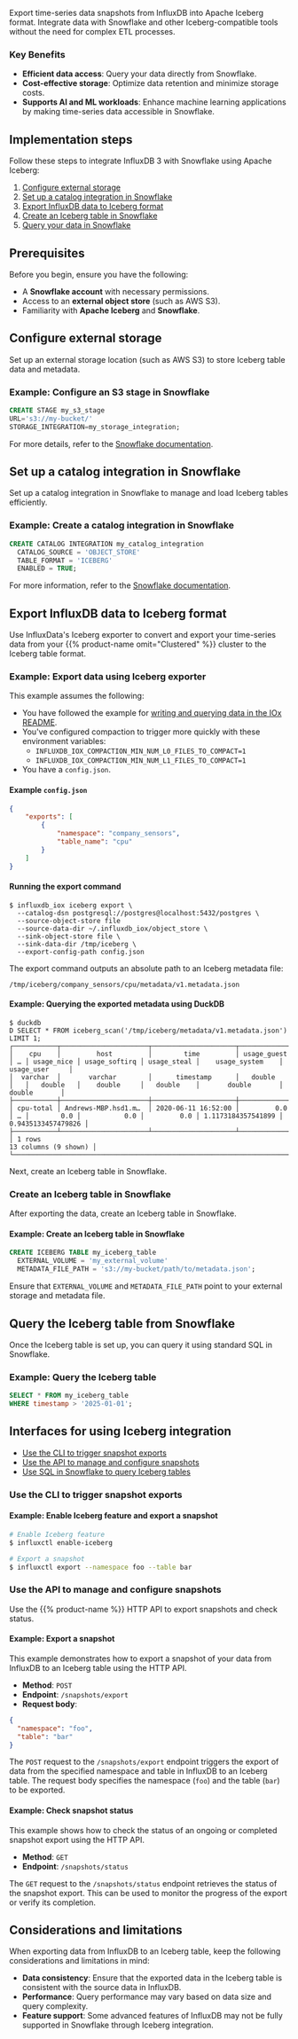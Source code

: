 
Export time-series data snapshots from InfluxDB into Apache Iceberg format.
Integrate data with Snowflake and other Iceberg-compatible tools without the need for complex ETL processes.

### Key Benefits

- **Efficient data access**: Query your data directly from Snowflake.
- **Cost-effective storage**: Optimize data retention and minimize storage costs.
- **Supports AI and ML workloads**: Enhance machine learning applications by making time-series data accessible in Snowflake.

## Implementation steps

Follow these steps to integrate InfluxDB 3 with Snowflake using Apache Iceberg:

1. [Configure external storage](#configure-external-storage)
2. [Set up a catalog integration in Snowflake](#set-up-a-catalog-integration-in-snowflake)
3. [Export InfluxDB data to Iceberg format](#export-influxdb-data-to-iceberg-format)
4. [Create an Iceberg table in Snowflake](#create-an-iceberg-table-in-snowflake)
5. [Query your data in Snowflake](#query-your-data-in-snowflake)

## Prerequisites

Before you begin, ensure you have the following:

- A **Snowflake account** with necessary permissions.
- Access to an **external object store** (such as AWS S3).
- Familiarity with **Apache Iceberg** and **Snowflake**.


## Configure external storage

Set up an external storage location (such as AWS S3) to store Iceberg table data and metadata.

### Example: Configure an S3 stage in Snowflake

```sql
CREATE STAGE my_s3_stage 
URL='s3://my-bucket/'
STORAGE_INTEGRATION=my_storage_integration;
```

For more details, refer to the [Snowflake documentation](https://docs.snowflake.com/en/user-guide/tables-iceberg-configure-catalog-integration-object-storage).

## Set up a catalog integration in Snowflake

Set up a catalog integration in Snowflake to manage and load Iceberg tables efficiently.

### Example: Create a catalog integration in Snowflake

```sql
CREATE CATALOG INTEGRATION my_catalog_integration
  CATALOG_SOURCE = 'OBJECT_STORE'
  TABLE_FORMAT = 'ICEBERG'
  ENABLED = TRUE;
```

For more information, refer to the [Snowflake documentation](https://docs.snowflake.com/en/user-guide/tables-iceberg-configure-catalog-integration).

## Export InfluxDB data to Iceberg format

Use InfluxData's Iceberg exporter to convert and export your time-series data from your {{% product-name omit="Clustered" %}} cluster to the Iceberg table format.

### Example: Export data using Iceberg exporter

This example assumes the following:

- You have followed the example for [writing and querying data in the IOx README](https://github.com/influxdata/influxdb_iox/blob/main/README.md#write-and-read-data).
- You've configured compaction to trigger more quickly with these environment variables:
  - `INFLUXDB_IOX_COMPACTION_MIN_NUM_L0_FILES_TO_COMPACT=1`
  - `INFLUXDB_IOX_COMPACTION_MIN_NUM_L1_FILES_TO_COMPACT=1`
- You have a `config.json`.

#### Example `config.json`

```json
{
    "exports": [
        {
            "namespace": "company_sensors",
            "table_name": "cpu"
        }
    ]
}
```

#### Running the export command

```console
$ influxdb_iox iceberg export \
  --catalog-dsn postgresql://postgres@localhost:5432/postgres \
  --source-object-store file 
  --source-data-dir ~/.influxdb_iox/object_store \
  --sink-object-store file \
  --sink-data-dir /tmp/iceberg \
  --export-config-path config.json
```

The export command outputs an absolute path to an Iceberg metadata file:

`/tmp/iceberg/company_sensors/cpu/metadata/v1.metadata.json
`
#### Example: Querying the exported metadata using DuckDB

```console
$ duckdb
D SELECT * FROM iceberg_scan('/tmp/iceberg/metadata/v1.metadata.json') LIMIT 1;
┌───────────┬──────────────────────┬─────────────────────┬─────────────┬───┬────────────┬───────────────┬─────────────┬────────────────────┬────────────────────┐
│    cpu    │         host         │        time         │ usage_guest │ … │ usage_nice │ usage_softirq │ usage_steal │    usage_system    │     usage_user     │
│  varchar  │       varchar        │      timestamp      │   double    │   │   double   │    double     │   double    │       double       │       double       │
├───────────┼──────────────────────┼─────────────────────┼─────────────┼───┼────────────┼───────────────┼─────────────┼────────────────────┼────────────────────┤
│ cpu-total │ Andrews-MBP.hsd1.m…  │ 2020-06-11 16:52:00 │         0.0 │ … │        0.0 │           0.0 │         0.0 │ 1.1173184357541899 │ 0.9435133457479826 │
├───────────┴──────────────────────┴─────────────────────┴─────────────┴───┴────────────┴───────────────┴─────────────┴────────────────────┴────────────────────┤
│ 1 rows                                                                                                                                   13 columns (9 shown) │
└───────────────────────────────────────────────────────────────────────────────────────────────────────────────────────────────────────────────────────────────┘
```

Next, create an Iceberg table in Snowflake.

### Create an Iceberg table in Snowflake

After exporting the data, create an Iceberg table in Snowflake.

#### Example: Create an Iceberg table in Snowflake

```sql
CREATE ICEBERG TABLE my_iceberg_table
  EXTERNAL_VOLUME = 'my_external_volume'
  METADATA_FILE_PATH = 's3://my-bucket/path/to/metadata.json';
```

Ensure that `EXTERNAL_VOLUME` and `METADATA_FILE_PATH` point to your external storage and metadata file.

## Query the Iceberg table from Snowflake

Once the Iceberg table is set up, you can query it using standard SQL in Snowflake.

### Example: Query the Iceberg table

```sql
SELECT * FROM my_iceberg_table
WHERE timestamp > '2025-01-01';
```

## Interfaces for using Iceberg integration

- [Use the CLI to trigger snapshot exports](#use-the-CLI-to-trigger-snapshot-exports)
- [Use the API to manage and configure snapshots](#use-the-api-to-manage-and-configure-snapshots)
- [Use SQL in Snowflake to query Iceberg tables](#use-sql-in-snowflake-to-query-iceberg-tables)

### Use the CLI to trigger snapshot exports

#### Example: Enable Iceberg feature and export a snapshot

```sh
# Enable Iceberg feature
$ influxctl enable-iceberg

# Export a snapshot
$ influxctl export --namespace foo --table bar
```

### Use the API to manage and configure snapshots

Use the {{% product-name %}} HTTP API to export snapshots and check status.

#### Example: Export a snapshot

This example demonstrates how to export a snapshot of your data from InfluxDB to an Iceberg table using the HTTP API.

- **Method**: `POST`
- **Endpoint**: `/snapshots/export`
- **Request body**:
  
```json
{
  "namespace": "foo",
  "table": "bar"
}
```
The `POST` request to the `/snapshots/export` endpoint triggers the export of data from the specified namespace and table in InfluxDB to an Iceberg table. The request body specifies the namespace (`foo`) and the table (`bar`) to be exported.

#### Example: Check snapshot status

This example shows how to check the status of an ongoing or completed snapshot export using the HTTP API. 

- **Method**: `GET`
- **Endpoint**: `/snapshots/status`

The `GET` request to the `/snapshots/status` endpoint retrieves the status of the snapshot export. This can be used to monitor the progress of the export or verify its completion.

## Considerations and limitations

When exporting data from InfluxDB to an Iceberg table, keep the following considerations and limitations in mind:

- **Data consistency**: Ensure that the exported data in the Iceberg table is consistent with the source data in InfluxDB.
- **Performance**: Query performance may vary based on data size and query complexity.
- **Feature support**: Some advanced features of InfluxDB may not be fully supported in Snowflake through Iceberg integration.
